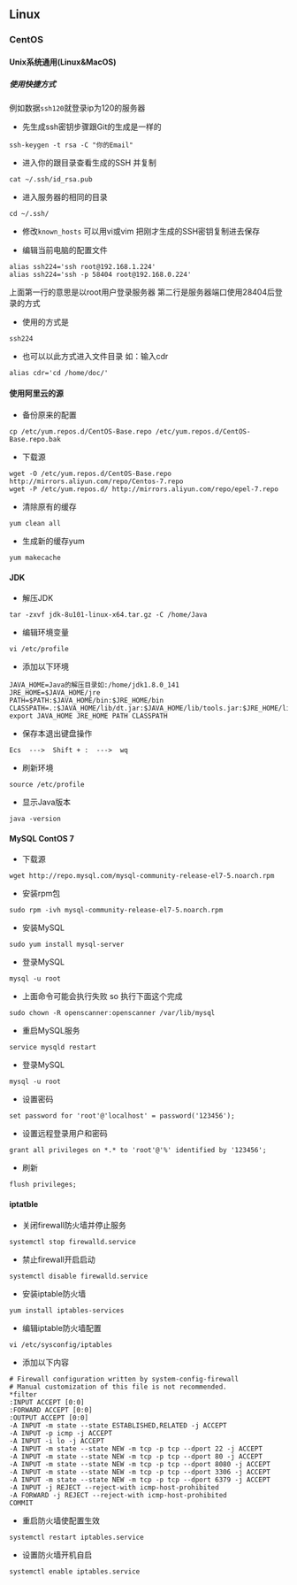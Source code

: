 ## Linux

### CentOS

#### Unix系统通用(Linux&MacOS)
##### 使用快捷方式
例如数据`ssh120`就登录ip为120的服务器
* 先生成ssh密钥步骤跟Git的生成是一样的
```
ssh-keygen -t rsa -C "你的Email"
```
* 进入你的跟目录查看生成的SSH 并复制
```
cat ~/.ssh/id_rsa.pub
```
* 进入服务器的相同的目录
```
cd ~/.ssh/
```
* 修改`known_hosts` 可以用vi或vim
把刚才生成的SSH密钥复制进去保存

* 编辑当前电脑的配置文件
```
alias ssh224='ssh root@192.168.1.224'
alias ssh224='ssh -p 58404 root@192.168.0.224'
```
上面第一行的意思是以root用户登录服务器
第二行是服务器端口使用28404后登录的方式

* 使用的方式是
```
ssh224
```

* 也可以以此方式进入文件目录 如：输入cdr
```
alias cdr='cd /home/doc/'
```

#### 使用阿里云的源
* 备份原来的配置
```
cp /etc/yum.repos.d/CentOS-Base.repo /etc/yum.repos.d/CentOS-Base.repo.bak
```
* 下载源
```
wget -O /etc/yum.repos.d/CentOS-Base.repo http://mirrors.aliyun.com/repo/Centos-7.repo
wget -P /etc/yum.repos.d/ http://mirrors.aliyun.com/repo/epel-7.repo
```
* 清除原有的缓存
```
yum clean all
```
* 生成新的缓存yum
```
yum makecache
```

#### JDK
* 解压JDK
```
tar -zxvf jdk-8u101-linux-x64.tar.gz -C /home/Java
```
* 编辑环境变量
```
vi /etc/profile
```
* 添加以下环境
```
JAVA_HOME=Java的解压目录如:/home/jdk1.8.0_141
JRE_HOME=$JAVA_HOME/jre
PATH=$PATH:$JAVA_HOME/bin:$JRE_HOME/bin
CLASSPATH=.:$JAVA_HOME/lib/dt.jar:$JAVA_HOME/lib/tools.jar:$JRE_HOME/lib
export JAVA_HOME JRE_HOME PATH CLASSPATH
```
* 保存本退出键盘操作
```
Ecs  --->  Shift + :  --->  wq
```
* 刷新环境
```
source /etc/profile
```
* 显示Java版本
```
java -version
```

#### MySQL ContOS 7

* 下载源
```
wget http://repo.mysql.com/mysql-community-release-el7-5.noarch.rpm
```
* 安装rpm包

```
sudo rpm -ivh mysql-community-release-el7-5.noarch.rpm
```

* 安装MySQL
```
sudo yum install mysql-server
```

* 登录MySQL
```
mysql -u root
```

* 上面命令可能会执行失败 so 执行下面这个完成
```
sudo chown -R openscanner:openscanner /var/lib/mysql
```
* 重启MySQL服务
```
service mysqld restart
```
* 登录MySQL
```
mysql -u root
```
* 设置密码
```
set password for 'root'@'localhost' = password('123456');
```
* 设置远程登录用户和密码
```
grant all privileges on *.* to 'root'@'%' identified by '123456';
```
* 刷新
```
flush privileges;
```

#### iptatble
* 关闭firewall防火墙并停止服务
```
systemctl stop firewalld.service
```
* 禁止firewall开启启动
```
systemctl disable firewalld.service
```
* 安装iptable防火墙
```
yum install iptables-services
```
* 编辑iptable防火墙配置
```
vi /etc/sysconfig/iptables
```
* 添加以下内容
```
# Firewall configuration written by system-config-firewall
# Manual customization of this file is not recommended.
*filter
:INPUT ACCEPT [0:0]
:FORWARD ACCEPT [0:0]
:OUTPUT ACCEPT [0:0]
-A INPUT -m state --state ESTABLISHED,RELATED -j ACCEPT
-A INPUT -p icmp -j ACCEPT
-A INPUT -i lo -j ACCEPT
-A INPUT -m state --state NEW -m tcp -p tcp --dport 22 -j ACCEPT
-A INPUT -m state --state NEW -m tcp -p tcp --dport 80 -j ACCEPT
-A INPUT -m state --state NEW -m tcp -p tcp --dport 8080 -j ACCEPT
-A INPUT -m state --state NEW -m tcp -p tcp --dport 3306 -j ACCEPT
-A INPUT -m state --state NEW -m tcp -p tcp --dport 6379 -j ACCEPT
-A INPUT -j REJECT --reject-with icmp-host-prohibited
-A FORWARD -j REJECT --reject-with icmp-host-prohibited
COMMIT
```
* 重启防火墙使配置生效
```
systemctl restart iptables.service
```
* 设置防火墙开机自启
```
systemctl enable iptables.service
```
